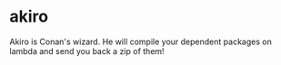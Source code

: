 # akiro
Akiro is Conan's wizard. He will compile your dependent packages on lambda and send you back a zip of them!
